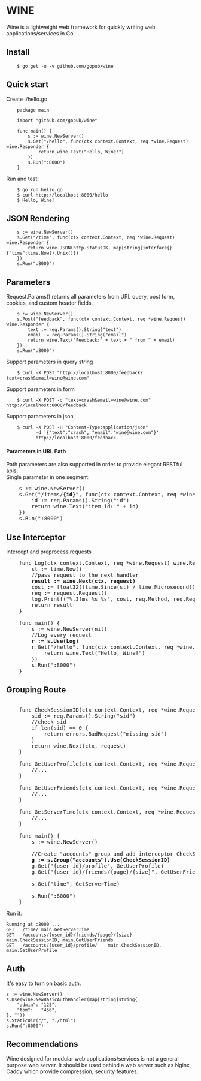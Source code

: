 # WINE

Wine is a lightweight web framework for quickly writing web applications/services in Go. 

## Install  

        $ go get -u -v github.com/gopub/wine

## Quick start  
Create ./hello.go  
        
        package main
        
        import "github.com/gopub/wine"
        
        func main() {
        	s := wine.NewServer()
        	s.Get("/hello", func(ctx context.Context, req *wine.Request) wine.Responder {
        		return wine.Text("Hello, Wine!")
        	})
        	s.Run(":8000")
        }
Run and test:  

        $ go run hello.go
        $ curl http://localhost:8000/hello
        $ Hello, Wine!
        

## JSON Rendering

        s := wine.NewServer()
        s.Get("/time", func(ctx context.Context, req *wine.Request) wine.Responder {
        	return wine.JSON(http.StatusOK, map[string]interface{}{"time":time.Now().Unix()})
        })
        s.Run(":8000")

## Parameters
Request.Params() returns all parameters from URL query, post form, cookies, and custom header fields.

        s := wine.NewServer()
        s.Post("feedback", func(ctx context.Context, req *wine.Request) wine.Responder {
            text := req.Params().String("text")
            email := req.Params().String("email")
            return wine.Text("Feedback:" + text + " from " + email)
        })
        s.Run(":8000")
Support parameters in query string

        $ curl -X POST "http://localhost:8000/feedback?text=crash&email=wine@wine.com"
Support parameters in form

        $ curl -X POST -d "text=crash&email=wine@wine.com" http://localhost:8000/feedback
Support parameters in json

        $ curl -X POST -H "Content-Type:application/json" 
               -d '{"text":"crash", "email":"wine@wine.com"}' 
               http://localhost:8000/feedback
#### Parameters in URL Path
Path parameters are also supported in order to provide elegant RESTful apis.  
Single parameter in one segment:
<pre>
    s := wine.NewServer() 
    s.Get("/items/<b>{id}</b>", func(ctx context.Context, req *wine.Request) wine.Responder {
        id := req.Params().String("id")
        return wine.Text("item id: " + id)
    }) 
    s.Run(":8000")
</pre>
       
## Use Interceptor
Intercept and preprocess requests  

<pre>
    func Log(ctx context.Context, req *wine.Request) wine.Responder {
    	st := time.Now()  
    	//pass request to the next handler
    	<b>result := wine.Next(ctx, request)</b>
    	cost := float32((time.Since(st) / time.Microsecond)) / 1000.0
    	req := request.Request()
    	log.Printf("%.3fms %s %s", cost, req.Method, req.RequestURI)
    	return result
    } <br/>
    func main() {
    	s := wine.NewServer(nil) 
    	//Log every request
    	<b>r := s.Use(Log)</b> 
    	r.Get("/hello", func(ctx context.Context, req *wine.Request) wine.Responder {
    		return wine.Text("Hello, Wine!")
        })
        s.Run(":8000")
    }
</pre>
## Grouping Route
<pre>  
    func CheckSessionID(ctx context.Context, req *wine.Request) wine.Responder {
    	sid := req.Params().String("sid")
    	//check sid
    	if len(sid) == 0 {
    		return errors.BadRequest("missing sid")
    	} 
    	return wine.Next(ctx, request)
    }
    
    func GetUserProfile(ctx context.Context, req *wine.Request) wine.Responder  {
    	//...
    }
    
    func GetUserFriends(ctx context.Context, req *wine.Request) wine.Responder  {
    	//...
    }
    
    func GetServerTime(ctx context.Context, req *wine.Request) wine.Responder  {
    	//...
    }
    
    func main() {
    	s := wine.NewServer()
    
    	//Create "accounts" group and add interceptor CheckSessionID
    	<b>g := s.Group("accounts").Use(CheckSessionID)</b>
    	g.Get("{user_id}/profile", GetUserProfile)
    	g.Get("{user_id}/friends/{page}/{size}", GetUserFriends)
    
    	s.Get("time", GetServerTime)
    
    	s.Run(":8000")
    }  
</pre>
Run it: 

    Running at :8000 ...
    GET   /time/ main.GetServerTime
    GET   /accounts/{user_id}/friends/{page}/{size}    main.CheckSessionID, main.GetUserFriends
    GET   /accounts/{user_id}/profile/    main.CheckSessionID, main.GetUserProfile


## Auth
It's easy to turn on basic auth.

    s := wine.NewServer()
	s.Use(wine.NewBasicAuthHandler(map[string]string{
		"admin": "123",
		"tom":   "456",
	}, ""))
	s.StaticDir("/", "./html")
	s.Run(":8000")
	
## Recommendations
Wine designed for modular web applications/services is not a general purpose web server. It should be used behind a web server such as Nginx, Caddy which provide compression, security features.
